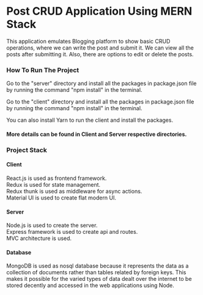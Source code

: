 # Post CRUD Application Using MERN Stack
This application emulates Blogging platform to show basic CRUD operations, where we can write the post and submit it. We can view all the posts after submitting it. Also, there are options to edit or delete the posts.

### How To Run The Project

Go to the "server" directory and install all the packages in package.json file by running the command "npm install" in the terminal.  

Go to the "client" directory and install all the packages in package.json file by running the command "npm install" in the terminal.  

You can also install Yarn to run the client and install the packages.  

#### More details can be found in Client and Server respective directories.

### Project Stack

#### Client

React.js is used as frontend framework.    
Redux is used for state management.  
Redux thunk is used as middleware for async actions.  
Material UI is used to create flat modern UI.  

#### Server

Node.js is used to create the server.  
Express framework is used to create api and routes.  
MVC architecture is used.  

#### Database

MongoDB is used as nosql database because it represents the data as a collection of documents rather than tables related by foreign keys. This makes it possible for the varied types of data dealt over the internet to be stored decently and accessed in the web applications using Node.